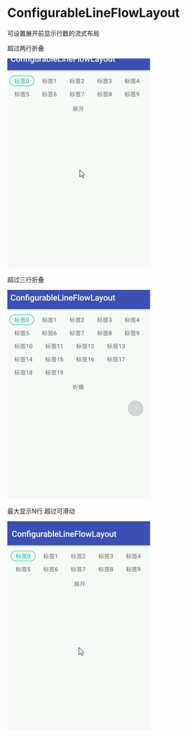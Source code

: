 # ConfigurableLineFlowLayout
可设置展开前显示行数的流式布局

超过两行折叠

![](https://github.com/xiaochilun/ConfigurableLineFlowLayout/blob/master/screenshots/shot.gif)

超过三行折叠

![](https://github.com/xiaochilun/ConfigurableLineFlowLayout/blob/master/screenshots/shot1.gif)

最大显示N行 超过可滑动

![](https://github.com/xiaochilun/ConfigurableLineFlowLayout/blob/master/screenshots/shot2.gif)

